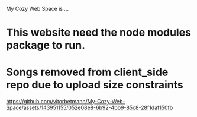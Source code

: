 My Cozy Web Space is ...

# This website need the node modules package to run.
# Songs removed from client_side repo due to upload size constraints

https://github.com/vitorbetmann/My-Cozy-Web-Space/assets/143951155/052e08e8-6b92-4bb9-85c8-28f1daf150fb
